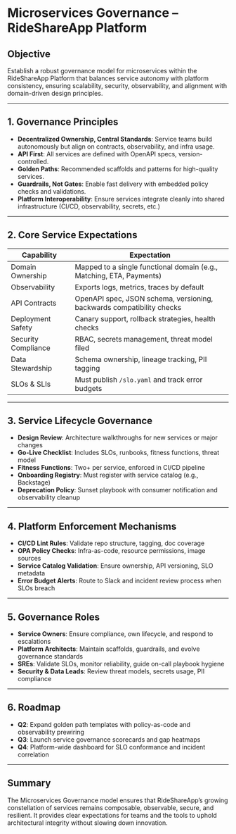 # Microservices Governance – RideShareApp Platform

## Objective
Establish a robust governance model for microservices within the RideShareApp Platform that balances service autonomy with platform consistency, ensuring scalability, security, observability, and alignment with domain-driven design principles.

---

## 1. Governance Principles
- **Decentralized Ownership, Central Standards**: Service teams build autonomously but align on contracts, observability, and infra usage.
- **API First**: All services are defined with OpenAPI specs, version-controlled.
- **Golden Paths**: Recommended scaffolds and patterns for high-quality services.
- **Guardrails, Not Gates**: Enable fast delivery with embedded policy checks and validations.
- **Platform Interoperability**: Ensure services integrate cleanly into shared infrastructure (CI/CD, observability, secrets, etc.)

---

## 2. Core Service Expectations
| Capability               | Expectation                                                           |
|--------------------------|------------------------------------------------------------------------|
| Domain Ownership         | Mapped to a single functional domain (e.g., Matching, ETA, Payments)   |
| Observability            | Exports logs, metrics, traces by default                              |
| API Contracts            | OpenAPI spec, JSON schema, versioning, backwards compatibility checks  |
| Deployment Safety        | Canary support, rollback strategies, health checks                    |
| Security Compliance      | RBAC, secrets management, threat model filed                          |
| Data Stewardship         | Schema ownership, lineage tracking, PII tagging                       |
| SLOs & SLIs              | Must publish `/slo.yaml` and track error budgets                      |

---

## 3. Service Lifecycle Governance
- **Design Review**: Architecture walkthroughs for new services or major changes
- **Go-Live Checklist**: Includes SLOs, runbooks, fitness functions, threat model
- **Fitness Functions**: Two+ per service, enforced in CI/CD pipeline
- **Onboarding Registry**: Must register with service catalog (e.g., Backstage)
- **Deprecation Policy**: Sunset playbook with consumer notification and observability cleanup

---

## 4. Platform Enforcement Mechanisms
- **CI/CD Lint Rules**: Validate repo structure, tagging, doc coverage
- **OPA Policy Checks**: Infra-as-code, resource permissions, image sources
- **Service Catalog Validation**: Ensure ownership, API versioning, SLO metadata
- **Error Budget Alerts**: Route to Slack and incident review process when SLOs breach

---

## 5. Governance Roles
- **Service Owners**: Ensure compliance, own lifecycle, and respond to escalations
- **Platform Architects**: Maintain scaffolds, guardrails, and evolve governance standards
- **SREs**: Validate SLOs, monitor reliability, guide on-call playbook hygiene
- **Security & Data Leads**: Review threat models, secrets usage, PII compliance

---

## 6. Roadmap
- **Q2**: Expand golden path templates with policy-as-code and observability prewiring
- **Q3**: Launch service governance scorecards and gap heatmaps
- **Q4**: Platform-wide dashboard for SLO conformance and incident correlation

---

## Summary
The Microservices Governance model ensures that RideShareApp’s growing constellation of services remains composable, observable, secure, and resilient. It provides clear expectations for teams and the tools to uphold architectural integrity without slowing down innovation.
